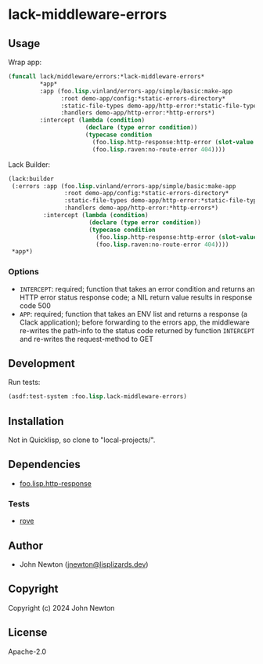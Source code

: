 # lack-middleware-errors

## Usage

Wrap app:

```lisp
(funcall lack/middleware/errors:*lack-middleware-errors*
         *app*
         :app (foo.lisp.vinland/errors-app/simple/basic:make-app
               :root demo-app/config:*static-errors-directory*
               :static-file-types demo-app/http-error:*static-file-types*
               :handlers demo-app/http-error:*http-errors*)
         :intercept (lambda (condition)
                      (declare (type error condition))
                      (typecase condition
                        (foo.lisp.http-response:http-error (slot-value condition 'foo.lisp.http-response:status-code))
                        (foo.lisp.raven:no-route-error 404))))
```

Lack Builder:

```lisp
(lack:builder
 (:errors :app (foo.lisp.vinland/errors-app/simple/basic:make-app
                :root demo-app/config:*static-errors-directory*
                :static-file-types demo-app/http-error:*static-file-types*
                :handlers demo-app/http-error:*http-errors*)
          :intercept (lambda (condition)
                       (declare (type error condition))
                       (typecase condition
                         (foo.lisp.http-response:http-error (slot-value condition 'foo.lisp.http-response:status-code))
                         (foo.lisp.raven:no-route-error 404))))
 *app*)
```

### Options

* `INTERCEPT`: required; function that takes an error condition and returns an HTTP error status response code; a NIL return value results in response code 500
* `APP`: required; function that takes an ENV list and returns a response (a Clack application); before forwarding to the errors app, the middleware re-writes the path-info to the status code returned by function `INTERCEPT` and re-writes the request-method to GET

## Development

Run tests:

```lisp
(asdf:test-system :foo.lisp.lack-middleware-errors)
```

## Installation

Not in Quicklisp, so clone to "local-projects/".

## Dependencies

* [foo.lisp.http-response](https://github.com/lisplizards/http-response)

### Tests

* [rove](https://github.com/fukamachi/rove)

## Author

* John Newton (<a href="mailto:jnewton@lisplizards.dev">jnewton@lisplizards.dev</a>)

## Copyright

Copyright (c) 2024 John Newton

## License

Apache-2.0

